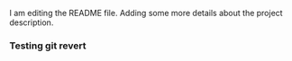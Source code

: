 I am editing the README file. Adding some more details about the project description.


### Testing git revert